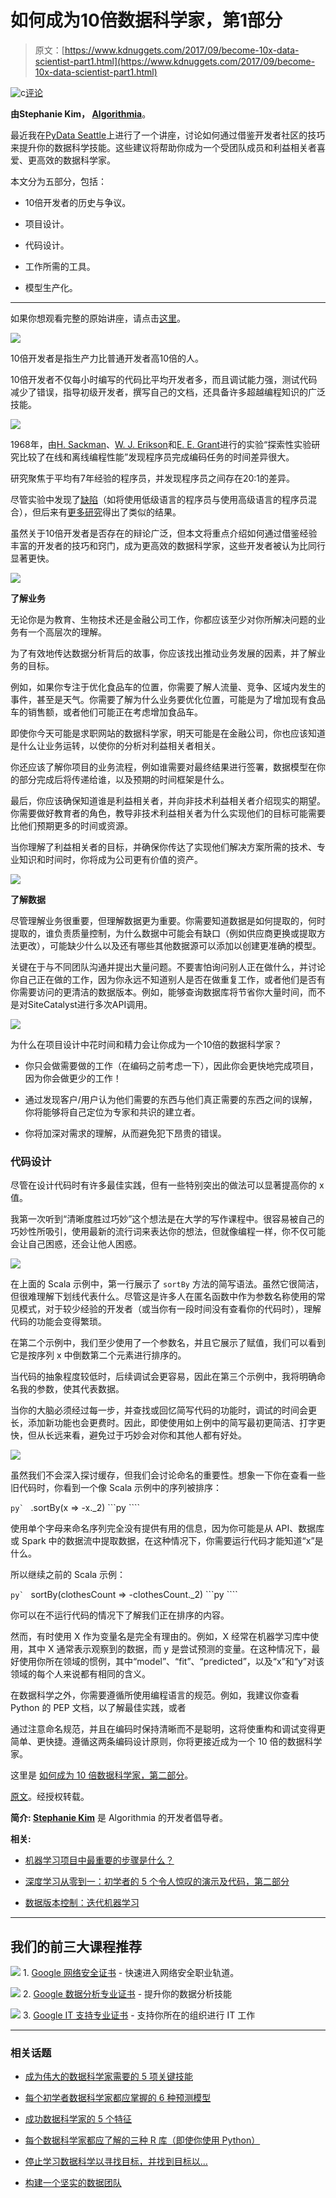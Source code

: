 # 如何成为10倍数据科学家，第1部分

> 原文：[https://www.kdnuggets.com/2017/09/become-10x-data-scientist-part1.html](https://www.kdnuggets.com/2017/09/become-10x-data-scientist-part1.html)

![c](../Images/3d9c022da2d331bb56691a9617b91b90.png)[评论](#comments)

**由Stephanie Kim， [Algorithmia](https://algorithmia.com/)**。

最近我在[PyData Seattle](https://pydata.org/seattle2017/)上进行了一个讲座，讨论如何通过借鉴开发者社区的技巧来提升你的数据科学技能。这些建议将帮助你成为一个受团队成员和利益相关者喜爱、更高效的数据科学家。

本文分为五部分，包括：

+   10倍开发者的历史与争议。

+   项目设计。

+   代码设计。

+   工作所需的工具。

+   模型生产化。

* * *

如果你想观看完整的原始讲座，请点击[这里](https://www.youtube.com/watch?v=nFVjLSvK5po)。

![](../Images/4c74ea17cfcb848862ae86dcea757850.png)

10倍开发者是指生产力比普通开发者高10倍的人。

10倍开发者不仅每小时编写的代码比平均开发者多，而且调试能力强，测试代码减少了错误，指导初级开发者，撰写自己的文档，还具备许多超越编程知识的广泛技能。

![](../Images/2f3fa3d46c93e3256382267a8306657e.png)

1968年，由[H. Sackman](http://dl.acm.org/author_page.cfm?id=81100057953&coll=DL&dl=ACM&trk=0&cfid=956367268&cftoken=72985028)、[W. J. Erikson](http://dl.acm.org/author_page.cfm?id=81544973356&coll=DL&dl=ACM&trk=0&cfid=956367268&cftoken=72985028)和[E. E. Grant](http://dl.acm.org/author_page.cfm?id=81332501500&coll=DL&dl=ACM&trk=0&cfid=956367268&cftoken=72985028)进行的实验“探索性实验研究比较了在线和离线编程性能”发现程序员完成编码任务的时间差异很大。

研究聚焦于平均有7年经验的程序员，并发现程序员之间存在20:1的差异。

尽管实验中发现了[缺陷](http://www.construx.com/10x_Software_Development/Origins_of_10X_%E2%80%93_How_Valid_is_the_Underlying_Research_/)（如将使用低级语言的程序员与使用高级语言的程序员混合），但后来有[更多研究](http://www.ybrikman.com/writing/2013/09/29/the-10x-developer-is-not-myth/)得出了类似的结果。

虽然关于10倍开发者是否存在的辩论广泛，但本文将重点介绍如何通过借鉴经验丰富的开发者的技巧和窍门，成为更高效的数据科学家，这些开发者被认为比同行显著更快。

![](../Images/2aa1958f09ae4ecb063e43e6719898a5.png)

**了解业务**

无论你是为教育、生物技术还是金融公司工作，你都应该至少对你所解决问题的业务有一个高层次的理解。

为了有效地传达数据分析背后的故事，你应该找出推动业务发展的因素，并了解业务的目标。

例如，如果你专注于优化食品车的位置，你需要了解人流量、竞争、区域内发生的事件，甚至是天气。你需要了解为什么业务要优化位置，可能是为了增加现有食品车的销售额，或者他们可能正在考虑增加食品车。

即使你今天可能是求职网站的数据科学家，明天可能是在金融公司，你也应该知道是什么让业务运转，以使你的分析对利益相关者相关。

你还应该了解你项目的业务流程，例如谁需要对最终结果进行签署，数据模型在你的部分完成后将传递给谁，以及预期的时间框架是什么。

最后，你应该确保知道谁是利益相关者，并向非技术利益相关者介绍现实的期望。你需要做好教育者的角色，教导非技术利益相关者为什么实现他们的目标可能需要比他们预期更多的时间或资源。

当你理解了利益相关者的目标，并确保你传达了实现他们解决方案所需的技术、专业知识和时间时，你将成为公司更有价值的资产。

![](../Images/4c4d7cd5011b7e5a446b00d996c3aae2.png)

**了解数据**

尽管理解业务很重要，但理解数据更为重要。你需要知道数据是如何提取的，何时提取的，谁负责质量控制，为什么数据中可能会有缺口（例如供应商更换或提取方法更改），可能缺少什么以及还有哪些其他数据源可以添加以创建更准确的模型。

关键在于与不同团队沟通并提出大量问题。不要害怕询问别人正在做什么，并讨论你自己正在做的工作，因为你永远不知道别人是否在做重复工作，或者他们是否有你需要访问的更清洁的数据版本。例如，能够查询数据库将节省你大量时间，而不是对SiteCatalyst进行多次API调用。

![](../Images/48cdda77275cb9cab151690501cde079.png)

为什么在项目设计中花时间和精力会让你成为一个10倍的数据科学家？

+   你只会做需要做的工作（在编码之前考虑一下），因此你会更快地完成项目，因为你会做更少的工作！

+   通过发现客户/用户认为他们需要的东西与他们真正需要的东西之间的误解，你将能够将自己定位为专家和共识的建立者。

+   你将加深对需求的理解，从而避免犯下昂贵的错误。

### 代码设计

尽管在设计代码时有许多最佳实践，但有一些特别突出的做法可以显著提高你的 x 值。

我第一次听到“清晰度胜过巧妙”这个想法是在大学的写作课程中。很容易被自己的巧妙性所吸引，使用最新的流行词来表达你的想法，但就像编程一样，你不仅可能会让自己困惑，还会让他人困惑。

![](../Images/093e5fd1893655d018296b3a13cd45b5.png)

在上面的 Scala 示例中，第一行展示了 `sortBy` 方法的简写语法。虽然它很简洁，但很难理解下划线代表什么。尽管这是许多人在匿名函数中作为参数名称使用的常见模式，对于较少经验的开发者（或当你有一段时间没有查看你的代码时），理解代码的功能会变得繁琐。

在第二个示例中，我们至少使用了一个参数名，并且它展示了赋值，我们可以看到它是按序列 x 中倒数第二个元素进行排序的。

当代码的抽象程度较低时，后续调试会更容易，因此在第三个示例中，我将明确命名我的参数，使其代表数据。

当你的大脑必须经过每一步，并查找或回忆简写代码的功能时，调试的时间会更长，添加新功能也会更费时。因此，即使使用如上例中的简写最初更简洁、打字更快，但从长远来看，避免过于巧妙会对你和其他人都有好处。

![](../Images/ad37f8cc290b9dda1ec9002c8a263b07.png)

虽然我们不会深入探讨缓存，但我们会讨论命名的重要性。想象一下你在查看一些旧代码时，你看到一个像 Scala 示例中的序列被排序：

```py` ```   .sortBy(x => -x._2)   ```py ````

使用单个字母来命名序列完全没有提供有用的信息，因为你可能是从 API、数据库或 Spark 中的数据流中提取数据，在这种情况下，你需要运行代码才能知道“x”是什么。

所以继续之前的 Scala 示例：

```py` ```   sortBy(clothesCount => -clothesCount._2)   ```py ````

你可以在不运行代码的情况下了解我们正在排序的内容。

然而，有时使用 X 作为变量名是完全有理由的。例如，X 经常在机器学习库中使用，其中 X 通常表示观察到的数据，而 y 是尝试预测的变量。在这种情况下，最好使用你所在领域的惯例，其中“model”、“fit”、“predicted”，以及“x”和“y”对该领域的每个人来说都有相同的含义。

在数据科学之外，你需要遵循所使用编程语言的规范。例如，我建议你查看 Python 的 PEP 文档，以了解最佳实践，或者

通过注意命名规范，并且在编码时保持清晰而不是聪明，这将使重构和调试变得更简单、更快捷。遵循这两条编码设计原则，你将更接近成为一个 10 倍的数据科学家。

这里是 [如何成为 10 倍数据科学家，第二部分](/2017/09/become-10x-data-scientist-part2.html)。

[原文](https://blog.algorithmia.com/becoming-a-10x-data-scientist/)。经授权转载。

**简介: [Stephanie Kim](https://www.linkedin.com/in/stephanielkim/)** 是 Algorithmia 的开发者倡导者。

**相关:**

+   [机器学习项目中最重要的步骤是什么？](/2017/08/most-important-step-machine-learning-project.html)

+   [深度学习从零到一：初学者的 5 个令人惊叹的演示及代码，第二部分](/2017/07/deep-learning-demos-code-beginners-part2.html)

+   [数据版本控制：迭代机器学习](/2017/05/data-version-control-iterative-machine-learning.html)

* * *

## 我们的前三大课程推荐

![](../Images/0244c01ba9267c002ef39d4907e0b8fb.png) 1\. [Google 网络安全证书](https://www.kdnuggets.com/google-cybersecurity) - 快速进入网络安全职业轨道。

![](../Images/e225c49c3c91745821c8c0368bf04711.png) 2\. [Google 数据分析专业证书](https://www.kdnuggets.com/google-data-analytics) - 提升你的数据分析技能

![](../Images/0244c01ba9267c002ef39d4907e0b8fb.png) 3\. [Google IT 支持专业证书](https://www.kdnuggets.com/google-itsupport) - 支持你所在的组织进行 IT 工作

* * *

### 相关话题

+   [成为伟大的数据科学家需要的 5 项关键技能](https://www.kdnuggets.com/2021/12/5-key-skills-needed-become-great-data-scientist.html)

+   [每个初学者数据科学家都应掌握的 6 种预测模型](https://www.kdnuggets.com/2021/12/6-predictive-models-every-beginner-data-scientist-master.html)

+   [成功数据科学家的 5 个特征](https://www.kdnuggets.com/2021/12/5-characteristics-successful-data-scientist.html)

+   [每个数据科学家都应了解的三种 R 库（即使你使用 Python）](https://www.kdnuggets.com/2021/12/three-r-libraries-every-data-scientist-know-even-python.html)

+   [停止学习数据科学以寻找目标，并找到目标以…](https://www.kdnuggets.com/2021/12/stop-learning-data-science-find-purpose.html)

+   [构建一个坚实的数据团队](https://www.kdnuggets.com/2021/12/build-solid-data-team.html)
